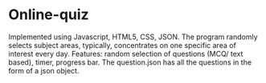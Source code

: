 # Online-quiz
Implemented using Javascript, HTML5, CSS, JSON. The program randomly selects subject areas, typically, concentrates on one specific area of interest every day. Features: random selection of questions (MCQ/ text based), timer, progress bar.
The question.json has all the questions in the form of a json object. 
